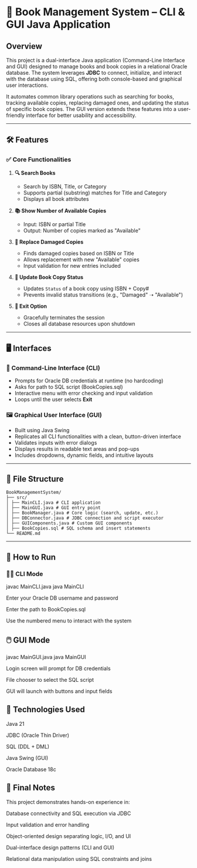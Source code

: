 # 📘 Book Management System – CLI & GUI Java Application

## Overview

This project is a dual-interface Java application (Command-Line Interface and GUI) designed to manage books and book copies in a relational Oracle database. The system leverages **JDBC** to connect, initialize, and interact with the database using SQL, offering both console-based and graphical user interactions.

It automates common library operations such as searching for books, tracking available copies, replacing damaged ones, and updating the status of specific book copies.
The GUI version extends these features into a user-friendly interface for better usability and accessibility.

---

## 🛠 Features

### ✅ Core Functionalities

1. **🔍 Search Books**
   - Search by ISBN, Title, or Category
   - Supports partial (substring) matches for Title and Category
   - Displays all book attributes

2. **📚 Show Number of Available Copies**
   - Input: ISBN or partial Title
   - Output: Number of copies marked as "Available"

3. **🔄 Replace Damaged Copies**
   - Finds damaged copies based on ISBN or Title
   - Allows replacement with new "Available" copies
   - Input validation for new entries included

4. **📝 Update Book Copy Status**
   - Updates `Status` of a book copy using ISBN + Copy#
   - Prevents invalid status transitions (e.g., "Damaged" ➝ "Available")

5. **🚪 Exit Option**
   - Gracefully terminates the session
   - Closes all database resources upon shutdown

---

## 🖥️ Interfaces

### 🔧 Command-Line Interface (CLI)
- Prompts for Oracle DB credentials at runtime (no hardcoding)
- Asks for path to SQL script (BookCopies.sql)
- Interactive menu with error checking and input validation
- Loops until the user selects **Exit**

### 🖼️ Graphical User Interface (GUI)
- Built using Java Swing
- Replicates all CLI functionalities with a clean, button-driven interface
- Validates inputs with error dialogs
- Displays results in readable text areas and pop-ups
- Includes dropdowns, dynamic fields, and intuitive layouts

---

## 📂 File Structure
```
BookManagementSystem/
├── src/
│ ├── MainCLI.java # CLI application
│ ├── MainGUI.java # GUI entry point
│ ├── BookManager.java # Core logic (search, update, etc.)
│ ├── DBConnector.java # JDBC connection and script executor
│ ├── GUIComponents.java # Custom GUI components
│ ├── BookCopies.sql # SQL schema and insert statements
└── README.md
```
---

## 🚀 How to Run

### 🧑‍💻 CLI Mode
javac MainCLI.java
java MainCLI

Enter your Oracle DB username and password

Enter the path to BookCopies.sql

Use the numbered menu to interact with the system


## 🖱️ GUI Mode
javac MainGUI.java
java MainGUI

Login screen will prompt for DB credentials

File chooser to select the SQL script

GUI will launch with buttons and input fields

## 💾 Technologies Used
Java 21

JDBC (Oracle Thin Driver)

SQL (DDL + DML)

Java Swing (GUI)

Oracle Database 18c

## 🏁 Final Notes
This project demonstrates hands-on experience in:

Database connectivity and SQL execution via JDBC

Input validation and error handling

Object-oriented design separating logic, I/O, and UI

Dual-interface design patterns (CLI and GUI)

Relational data manipulation using SQL constraints and joins

